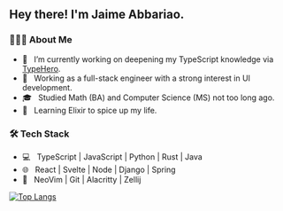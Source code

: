 <h2> Hey there! I'm Jaime Abbariao. 

<h3> 👨🏻‍💻 About Me </h3>

- 🔭 &nbsp; I’m currently working on deepening my TypeScript knowledge via [TypeHero](typehero.dev).
- 💼 &nbsp; Working as a full-stack engineer with a strong interest in UI development.
- 🎓 &nbsp; Studied Math (BA) and Computer Science (MS) not too long ago.
- 🌱 &nbsp; Learning Elixir to spice up my life.

<h3>🛠 Tech Stack</h3>

- 💻 &nbsp; TypeScript | JavaScript | Python | Rust | Java 
- 🌐 &nbsp; React | Svelte | Node | Django | Spring
- 🔧 &nbsp; NeoVim | Git | Alacritty | Zellij

[![Top Langs](https://github-readme-stats.vercel.app/api/top-langs/?username=ja153903&layout=compact&text_color=daf7dc&bg_color=151515)](https://github.com/ja153903/github-readme-stats)
